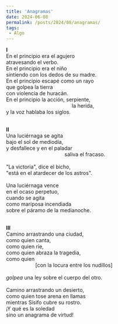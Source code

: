 ```yaml
---
title: 'Anagramas'
date: 2024-06-08
permalink: /posts/2024/08/anagramas/
tags:
 - Algo
---
```



<div style="text-align: justify;">

<strong>I</strong><br>
En el principio era el agujero<br>
atravesando el verbo.<br>
En el principio era el niño<br>
sintiendo con los dedos de su madre.<br>
En el principio escapé como un rayo<br>
que golpea la tierra<br>
con violencia de huracán.<br>
En el principio la acción, serpiente,<br>
<span style="margin-left: 180px; display: inline-block;">la herida,</span>
<br>y la voz hablaba los siglos.<br>

<br><strong>II</strong><br>
Una luciérnaga se agita<br>
bajo el sol de mediodía,<br>
y desfallece y en el paladar<br>
<span style="margin-left: 160px; display: inline-block;">saliva el fracaso.</span>                              
<br>"La victoria", dice el bicho,<br>
"está en el atardecer de los astros".<br>
<br>Una luciérnaga vence<br>
en el ocaso perpetuo,<br>
cuando se agita<br>
como mariposa incendiada<br>
sobre el páramo de la medianoche.<br>

<br><strong>III</strong><br>
Camino arrastrando una ciudad,<br>
como quien canta,<br>
como quien ríe,<br>
como quien abraza la tragedia,<br>
como quien <br>
<span style="margin-left: 80px; display: inline-block;">[con la locura entre los nudillos]
</span>                              
<br><em>golpea</em> una ley sobre el cuerpo del otro.<br>
<br>Camino arrastrando un desierto,<br>
como quien tose arena en llamas<br>
mientras Sísifo cubre su rostro.<br>
¡Y qué es la soledad<br>
sino un anagrama de virtud!<br>

</div><br>